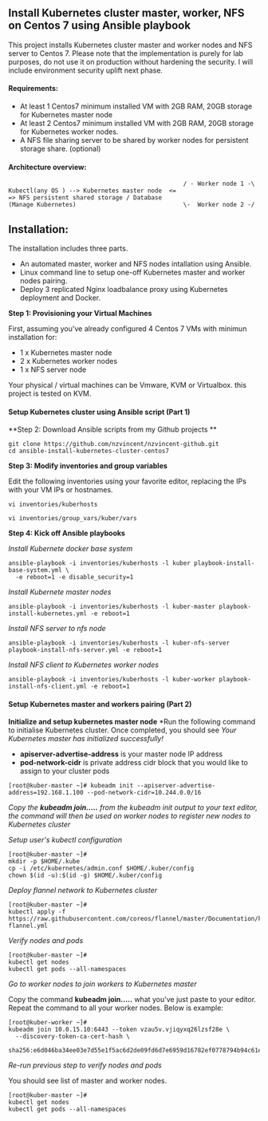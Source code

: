 ## Install Kubernetes cluster master, worker,  NFS on Centos 7 using Ansible playbook

This project installs Kubernetes cluster master and worker nodes and NFS server to Centos 7.
Please note that the implementation is purely for lab purposes, do not use it on production without hardening the security.
I will include environment security uplift next phase.

#### Requirements:
* At least 1 Centos7 minimum installed VM with 2GB RAM, 20GB storage for Kubernetes master node
* At least 2 Centos7 minimum installed VM with 2GB RAM, 20GB storage for Kubernetes worker nodes.
* A NFS file sharing server to be shared by worker nodes for persistent storage share. (optional) 
#### Architecture overview:

```
                                                 / - Worker node 1 -\
Kubectl(any OS ) --> Kubernetes master node  <=                      => NFS persistent shared storage / Database 
(Manage Kubernetes)                              \-  Worker node 2 -/

```
## Installation:
The installation includes three parts.
* An automated master, worker and NFS nodes intallation using Ansible.
* Linux command line to setup one-off Kubernetes master and worker nodes pairing.
* Deploy 3 replicated Nginx loadbalance proxy using Kubernetes deployment and Docker.

**Step 1: Provisioning your Virtual Machines** 

First, assuming you've already configured 4 Centos 7 VMs with minimun installation for:
* 1 x Kubernetes master node
* 2 x Kubernetes worker nodes
* 1 x NFS server node

Your physical / virtual machines can be Vmware, KVM or Virtualbox. this project is tested on KVM.

#### Setup Kubernetes cluster using Ansible script (Part 1)
**Step 2: Download Ansible scripts from my Github projects ** 
```
git clone https://github.com/nzvincent/nzvincent-github.git
cd ansible-install-kubernetes-cluster-centos7
```

**Step 3: Modify inventories and group variables**

Edit the following inventories using your favorite editor, replacing the IPs with your VM IPs or hostnames.
```
vi inventories/kuberhosts

vi inventories/group_vars/kuber/vars
```

**Step 4: Kick off Ansible playbooks**

*Install Kubernete docker base system*
```
ansible-playbook -i inventories/kuberhosts -l kuber playbook-install-base-system.yml \
  -e reboot=1 -e disable_security=1
```

*Install Kubernete master nodes*
```
ansible-playbook -i inventories/kuberhosts -l kuber-master playbook-install-kubernetes.yml -e reboot=1
```

*Install NFS server to nfs node*
```
ansible-playbook -i inventories/kuberhosts -l kuber-nfs-server playbook-install-nfs-server.yml -e reboot=1
```

*Install NFS client to Kubernetes worker nodes*
```
ansible-playbook -i inventories/kuberhosts -l kuber-worker playbook-install-nfs-client.yml -e reboot=1
```

#### Setup Kubernetes master and workers pairing (Part 2)
**Initialize and setup kubernetes master node**
*Run the following command to initialise Kubernetes cluster. Once completed, you should see *Your Kubernetes master has initialized successfully!*
* **apiserver-advertise-address** is your master node IP address 
* **pod-network-cidr** is private address cidr block that you would like to assign to your cluster pods
```
[root@kuber-master ~]# kubeadm init --apiserver-advertise-address=192.168.1.100 --pod-network-cidr=10.244.0.0/16
```

*Copy the **kubeadm join.....** from the kubeadm init output to your text editor, the command will then be used on worker nodes to register new nodes to Kubernetes cluster*

*Setup user's kubectl configuration*
```
[root@kuber-master ~]#
mkdir -p $HOME/.kube
cp -i /etc/kubernetes/admin.conf $HOME/.kuber/config
chown $(id -u):$(id -g) $HOME/.kuber/config
```

*Deploy flannel network to Kubernetes cluster*
```
[root@kuber-master ~]#
kubectl apply -f https://raw.githubusercontent.com/coreos/flannel/master/Documentation/kube-flannel.yml
```

*Verify nodes and pods*
```
[root@kuber-master ~]#
kubectl get nodes
kubectl get pods --all-namespaces
```

*Go to worker nodes to join workers to Kubernetes master* 

Copy the command **kubeadm join.....** what you've just paste to your editor. 
Repeat the command to all your worker nodes. Below is example:

```
[root@kuber-worker ~]#
kubeadm join 10.0.15.10:6443 --token vzau5v.vjiqyxq26lzsf28e \
  --discovery-token-ca-cert-hash \
  sha256:e6d046ba34ee03e7d55e1f5ac6d2de09fd6d7e6959d16782ef0778794b94c61e
```

*Re-run previous step to verify nodes and pods*

You should see list of master and worker nodes.
```
[root@kuber-master ~]#
kubectl get nodes
kubectl get pods --all-namespaces
```



